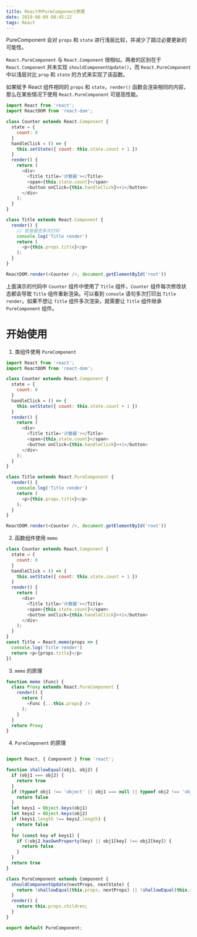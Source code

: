 ```yaml
---
title: React中PureComponent原理
date: 2019-06-09 08:45:22
tags: React
---
```

PureComponent  会对 `props` 和 `state` 进行浅层比较，并减少了跳过必要更新的可能性。


`React.PureComponent` 与 `React.Component` 很相似。两者的区别在于 `React.Component` 并未实现 `shouldComponentUpdate()`，而 `React.PureComponent `中以浅层对比 `prop` 和 `state` 的方式来实现了该函数。

如果赋予 React 组件相同的 `props` 和 `state`，`render()` 函数会渲染相同的内容，那么在某些情况下使用 `React.PureComponent` 可提高性能。
```js
import React from 'react';
import ReactDOM from 'react-dom';

class Counter extends React.Component {
  state = {
    count: 0
  }
  handleClick = () => {
    this.setState({ count: this.state.count + 1 })
  }
  render() {
    return (
      <div>
        <Title title='计数器'></Title>
        <span>{this.state.count}</span>
        <button onClick={this.handleClick}>+1</button>
      </div>
    );
  }
}

class Title extends React.Component {
  render() {
    // 检查是否多次打印
    console.log('Title render')
    return (
      <p>{this.props.title}</p>
    );
  }
}

ReactDOM.render(<Counter />, document.getElementById('root'))
```
上面演示的代码中 `Counter` 组件中使用了 `Title` 组件，`Counter` 组件每次修改状态都会导致 `Title` 组件重新渲染。可以看到 `console` 语句多次打印出 `Title render`。如果不想让 `Title` 组件多次渲染，就需要让 `Title` 组件继承 `PureComponent` 组件。
# 开始使用
1. 类组件使用 `PureComponent`
```js
import React from 'react';
import ReactDOM from 'react-dom';

class Counter extends React.Component {
  state = {
    count: 0
  }
  handleClick = () => {
    this.setState({ count: this.state.count + 1 })
  }
  render() {
    return (
      <div>
        <Title title='计数器'></Title>
        <span>{this.state.count}</span>
        <button onClick={this.handleClick}>+1</button>
      </div>
    );
  }
}

class Title extends React.PureComponent {
  render() {
    console.log('Title render')
    return (
      <p>{this.props.title}</p>
    );
  }
}

ReactDOM.render(<Counter />, document.getElementById('root'))
```
2. 函数组件使用 `memo`

```js
class Counter extends React.Component {
  state = {
    count: 0
  }
  handleClick = () => {
    this.setState({ count: this.state.count + 1 })
  }
  render() {
    return (
      <div>
        <Title title='计数器'></Title>
        <span>{this.state.count}</span>
        <button onClick={this.handleClick}>+1</button>
      </div>
    );
  }
}
const Title = React.memo(props => {
  console.log('Title render')
  return <p>{props.title}</p>
})
```

3. `memo` 的原理

```js
function memo (Func) {
  class Proxy extends React.PureComponent {
    render() {
      return (
        <Func {...this.props} />
      );
    }
  }
  return Proxy
}
```

4. `PureComponent` 的原理
```js

import React, { Component } from 'react';

function shallowEqual(obj1, obj2) {
  if (obj1 === obj2) {
    return true
  }
  if (typeof obj1 !== 'object' || obj1 === null || typeof obj2 !== 'object' || obj2 === null) {
    return false
  }
  let keys1 = Object.keys(obj1)
  let keys2 = Object.keys(obj2)
  if (keys1.length !== keys2.length) {
    return false
  }
  for (const key of keys1) {
    if (!obj2.hasOwnProperty(key) || obj1[key] !== obj2[key]) {
      return false
    }
  }
  return true
}

class PureComponent extends Component {
  shouldComponentUpdate(nextProps, nextState) {
    return !shallowEqual(this.props, nextProps) || !shallowEqual(this.state, nextState)
  }
  render() {
    return this.props.children;
  }
}

export default PureComponent;
```
